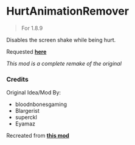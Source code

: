 # HurtAnimationRemover
> For 1.8.9

Disables the screen shake while being hurt.

Requested **[here](https://hypixel.net/threads/request-possible-port.3077567/)**

_This mod is a complete remake of the original_

### Credits
Original Idea/Mod By:
* bloodnbonesgaming
* Blargerist
* superckl
* Eyamaz

Recreated from **[this mod](https://www.curseforge.com/minecraft/mc-mods/hurt-animation-remover)**
